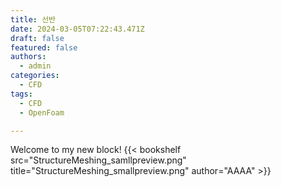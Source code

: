 ```yaml
---
title: 선반 
date: 2024-03-05T07:22:43.471Z
draft: false
featured: false
authors:
  - admin
categories:
  - CFD
tags:
  - CFD
  - OpenFoam

---
```


Welcome to my new block!
{{< bookshelf src="StructureMeshing_samllpreview.png" title="StructureMeshing_smallpreview.png" author="AAAA" >}}

